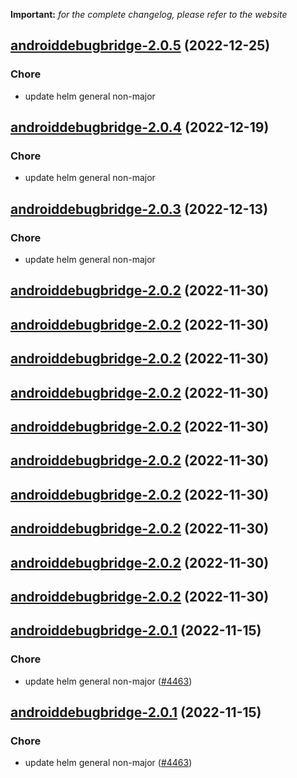 **Important:**
*for the complete changelog, please refer to the website*




## [androiddebugbridge-2.0.5](https://github.com/truecharts/charts/compare/androiddebugbridge-2.0.4...androiddebugbridge-2.0.5) (2022-12-25)

### Chore

- update helm general non-major
  
  


## [androiddebugbridge-2.0.4](https://github.com/truecharts/charts/compare/androiddebugbridge-2.0.3...androiddebugbridge-2.0.4) (2022-12-19)

### Chore

- update helm general non-major
  
  


## [androiddebugbridge-2.0.3](https://github.com/truecharts/charts/compare/androiddebugbridge-2.0.2...androiddebugbridge-2.0.3) (2022-12-13)

### Chore

- update helm general non-major
  
  


## [androiddebugbridge-2.0.2](https://github.com/truecharts/charts/compare/androiddebugbridge-2.0.1...androiddebugbridge-2.0.2) (2022-11-30)




## [androiddebugbridge-2.0.2](https://github.com/truecharts/charts/compare/androiddebugbridge-2.0.1...androiddebugbridge-2.0.2) (2022-11-30)




## [androiddebugbridge-2.0.2](https://github.com/truecharts/charts/compare/androiddebugbridge-2.0.1...androiddebugbridge-2.0.2) (2022-11-30)




## [androiddebugbridge-2.0.2](https://github.com/truecharts/charts/compare/androiddebugbridge-2.0.1...androiddebugbridge-2.0.2) (2022-11-30)




## [androiddebugbridge-2.0.2](https://github.com/truecharts/charts/compare/androiddebugbridge-2.0.1...androiddebugbridge-2.0.2) (2022-11-30)




## [androiddebugbridge-2.0.2](https://github.com/truecharts/charts/compare/androiddebugbridge-2.0.1...androiddebugbridge-2.0.2) (2022-11-30)




## [androiddebugbridge-2.0.2](https://github.com/truecharts/charts/compare/androiddebugbridge-2.0.1...androiddebugbridge-2.0.2) (2022-11-30)




## [androiddebugbridge-2.0.2](https://github.com/truecharts/charts/compare/androiddebugbridge-2.0.1...androiddebugbridge-2.0.2) (2022-11-30)




## [androiddebugbridge-2.0.2](https://github.com/truecharts/charts/compare/androiddebugbridge-2.0.1...androiddebugbridge-2.0.2) (2022-11-30)




## [androiddebugbridge-2.0.2](https://github.com/truecharts/charts/compare/androiddebugbridge-2.0.1...androiddebugbridge-2.0.2) (2022-11-30)




## [androiddebugbridge-2.0.1](https://github.com/truecharts/charts/compare/androiddebugbridge-2.0.0...androiddebugbridge-2.0.1) (2022-11-15)

### Chore

- update helm general non-major ([#4463](https://github.com/truecharts/charts/issues/4463))
  
  


## [androiddebugbridge-2.0.1](https://github.com/truecharts/charts/compare/androiddebugbridge-2.0.0...androiddebugbridge-2.0.1) (2022-11-15)

### Chore

- update helm general non-major ([#4463](https://github.com/truecharts/charts/issues/4463))
  
  
